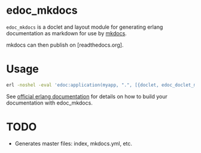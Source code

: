 edoc_mkdocs
===========

`edoc_mkdocs` is a doclet and layout module for generating erlang
documentation as markdown for use by [mkdocs](http://www.mkdocs.org/).

mkdocs can then publish on [readthedocs.org].

# Usage

```sh
erl -noshel -eval 'edoc:application(myapp, ".", [{doclet, edoc_doclet_mkdocs}]), halt().'
````

See [official erlang
documentation](http://www.erlang.org/doc/apps/edoc/chapter.html) for
details on how to build your documentation with edoc_mkdocs.

# TODO

* Generates master files: index, mkdocs.yml, etc.
